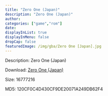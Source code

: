```yaml
---
title: "Zero One (Japan)"
description: "Zero One (Japan)"
author: 
categories: ["game","rom"]
date: 
displayInList: true
displayInMenu: false
dropCap: false
featuredImage: /img/gba/Zero One [Japan].jpg
---
```


Description: Zero One (Japan)

Download: <a style="text-decoration:underline;" href="https://mega.nz/#!XaZQjCbT!jOn3eQcYPjsa14w8l5WUrKnCWaVffloQG7ieo9MvHvw" target = "_blank" rel = "nofollow" > Zero One (Japan)</a>

Size: 16777216

MD5: 120CF0C4D430CF9DE20071A249DB62F4

